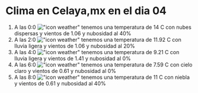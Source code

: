 # Clima en Celaya,mx en el dia 04

1. A las 0:0 !["icon weather"](http://openweathermap.org/img/w/03n.png) tenemos una temperatura de 14 C con nubes dispersas y  vientos de 1.06 y nubosidad al 40%
1. A las 2:0 !["icon weather"](http://openweathermap.org/img/w/10n.png) tenemos una temperatura de 11.92 C con lluvia ligera y  vientos de 1.06 y nubosidad al 20%
1. A las 4:0 !["icon weather"](http://openweathermap.org/img/w/10n.png) tenemos una temperatura de 9.21 C con lluvia ligera y  vientos de 1.41 y nubosidad al 0%
1. A las 6:0 !["icon weather"](http://openweathermap.org/img/w/01n.png) tenemos una temperatura de 7.59 C con cielo claro y  vientos de 0.61 y nubosidad al 0%
1. A las 8:0 !["icon weather"](http://openweathermap.org/img/w/50d.png) tenemos una temperatura de 11 C con niebla y  vientos de 0.61 y nubosidad al 40%
